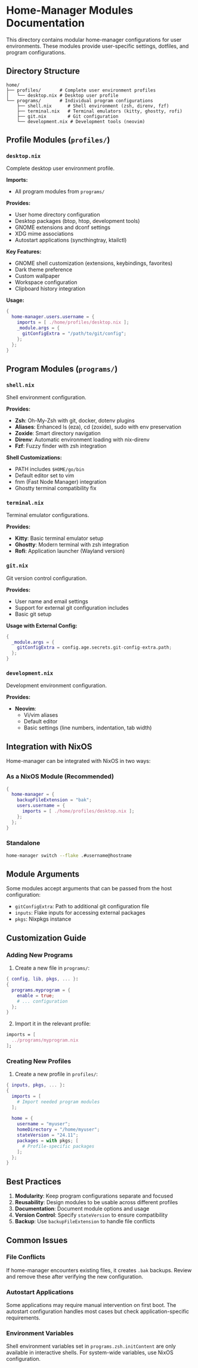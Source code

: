 # Home-Manager Modules Documentation

This directory contains modular home-manager configurations for user environments. These modules provide user-specific settings, dotfiles, and program configurations.

## Directory Structure

```
home/
├── profiles/       # Complete user environment profiles
│   └── desktop.nix # Desktop user profile
└── programs/       # Individual program configurations
    ├── shell.nix      # Shell environment (zsh, direnv, fzf)
    ├── terminal.nix   # Terminal emulators (kitty, ghostty, rofi)
    ├── git.nix        # Git configuration
    └── development.nix # Development tools (neovim)
```

## Profile Modules (`profiles/`)

### `desktop.nix`
Complete desktop user environment profile.

**Imports:**
- All program modules from `programs/`

**Provides:**
- User home directory configuration
- Desktop packages (btop, htop, development tools)
- GNOME extensions and dconf settings
- XDG mime associations
- Autostart applications (syncthingtray, ktailctl)

**Key Features:**
- GNOME shell customization (extensions, keybindings, favorites)
- Dark theme preference
- Custom wallpaper
- Workspace configuration
- Clipboard history integration

**Usage:**
```nix
{
  home-manager.users.username = {
    imports = [ ./home/profiles/desktop.nix ];
    _module.args = {
      gitConfigExtra = "/path/to/git/config";
    };
  };
}
```

## Program Modules (`programs/`)

### `shell.nix`
Shell environment configuration.

**Provides:**
- **Zsh**: Oh-My-Zsh with git, docker, dotenv plugins
- **Aliases**: Enhanced ls (eza), cd (zoxide), sudo with env preservation
- **Zoxide**: Smart directory navigation
- **Direnv**: Automatic environment loading with nix-direnv
- **Fzf**: Fuzzy finder with zsh integration

**Shell Customizations:**
- PATH includes `$HOME/go/bin`
- Default editor set to vim
- fnm (Fast Node Manager) integration
- Ghostty terminal compatibility fix

### `terminal.nix`
Terminal emulator configurations.

**Provides:**
- **Kitty**: Basic terminal emulator setup
- **Ghostty**: Modern terminal with zsh integration
- **Rofi**: Application launcher (Wayland version)

### `git.nix`
Git version control configuration.

**Provides:**
- User name and email settings
- Support for external git configuration includes
- Basic git setup

**Usage with External Config:**
```nix
{
  _module.args = {
    gitConfigExtra = config.age.secrets.git-config-extra.path;
  };
}
```

### `development.nix`
Development environment configuration.

**Provides:**
- **Neovim**: 
  - Vi/vim aliases
  - Default editor
  - Basic settings (line numbers, indentation, tab width)

## Integration with NixOS

Home-manager can be integrated with NixOS in two ways:

### As a NixOS Module (Recommended)
```nix
{
  home-manager = {
    backupFileExtension = "bak";
    users.username = {
      imports = [ ./home/profiles/desktop.nix ];
    };
  };
}
```

### Standalone
```bash
home-manager switch --flake .#username@hostname
```

## Module Arguments

Some modules accept arguments that can be passed from the host configuration:

- `gitConfigExtra`: Path to additional git configuration file
- `inputs`: Flake inputs for accessing external packages
- `pkgs`: Nixpkgs instance

## Customization Guide

### Adding New Programs

1. Create a new file in `programs/`:
```nix
{ config, lib, pkgs, ... }:
{
  programs.myprogram = {
    enable = true;
    # ... configuration
  };
}
```

2. Import it in the relevant profile:
```nix
imports = [
  ../programs/myprogram.nix
];
```

### Creating New Profiles

1. Create a new profile in `profiles/`:
```nix
{ inputs, pkgs, ... }:
{
  imports = [
    # Import needed program modules
  ];
  
  home = {
    username = "myuser";
    homeDirectory = "/home/myuser";
    stateVersion = "24.11";
    packages = with pkgs; [
      # Profile-specific packages
    ];
  };
}
```

## Best Practices

1. **Modularity**: Keep program configurations separate and focused
2. **Reusability**: Design modules to be usable across different profiles
3. **Documentation**: Document module options and usage
4. **Version Control**: Specify `stateVersion` to ensure compatibility
5. **Backup**: Use `backupFileExtension` to handle file conflicts

## Common Issues

### File Conflicts
If home-manager encounters existing files, it creates `.bak` backups. Review and remove these after verifying the new configuration.

### Autostart Applications
Some applications may require manual intervention on first boot. The autostart configuration handles most cases but check application-specific requirements.

### Environment Variables
Shell environment variables set in `programs.zsh.initContent` are only available in interactive shells. For system-wide variables, use NixOS configuration.